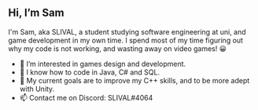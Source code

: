 ## Hi, I’m Sam
I'm Sam, aka SLIVAL, a student studying software engineering at uni, and game development in my own time. I spend most of my time figuring out why my code is not working, and wasting away on video games! 😀

- 👀 I’m interested in games design and development.
- 🤔 I know how to code in Java, C# and SQL.
- 🌱 My current goals are to improve my C++ skills, and to be more adept with Unity.
- 📫 Contact me on Discord: SLIVAL#4064
